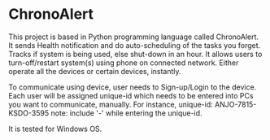 # ChronoAlert
This project is based in Python programming language called ChronoAlert. It sends Health notification and do auto-scheduling of the tasks you forget.
Tracks if system is being used, else shut-down in an hour.
It allows users to turn-off/restart system(s) using phone on connected network. Either operate all the devices or certain devices, instantly.

To communicate using device, user needs to Sign-up/Login to the device.
Each user will be assigned unique-id which needs to be entered into PCs you want to communicate, manually.
For instance, unique-id: ANJO-7815-KSDO-3595
note: include '-' while entering the unique-id.

It is tested for Windows OS.
